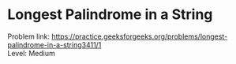# Longest Palindrome in a String
Problem link: https://practice.geeksforgeeks.org/problems/longest-palindrome-in-a-string3411/1 <br>
Level: Medium